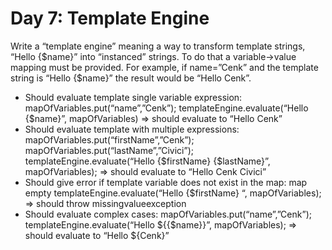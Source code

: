 # Day 7: Template Engine

Write a “template engine” meaning a way to transform template strings, “Hello {$name}” into “instanced” strings. To do that a variable->value mapping must be provided. For example, if name=”Cenk” and the template string is “Hello {$name}” the result would be “Hello Cenk”.
- Should evaluate template single variable expression:
mapOfVariables.put(“name”,”Cenk”);
templateEngine.evaluate(“Hello {$name}”, mapOfVariables)
=>   should evaluate to “Hello Cenk”
- Should evaluate template with multiple expressions:
mapOfVariables.put(“firstName”,”Cenk”);
mapOfVariables.put(“lastName”,”Civici”);
templateEngine.evaluate(“Hello {$firstName} {$lastName}”, mapOfVariables);
=>   should evaluate to “Hello Cenk Civici”
- Should give error if template variable does not exist in the map:
map empty
templateEngine.evaluate(“Hello {$firstName} “, mapOfVariables);
=>   should throw missingvalueexception
- Should evaluate complex cases:
mapOfVariables.put(“name”,”Cenk”);
templateEngine.evaluate(“Hello ${{$name}}”, mapOfVariables);
=>   should evaluate to “Hello ${Cenk}”